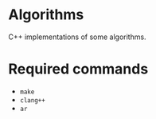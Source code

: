 # Algorithms
C++ implementations of some algorithms.

# Required commands
- `make`
- `clang++`
- `ar`

